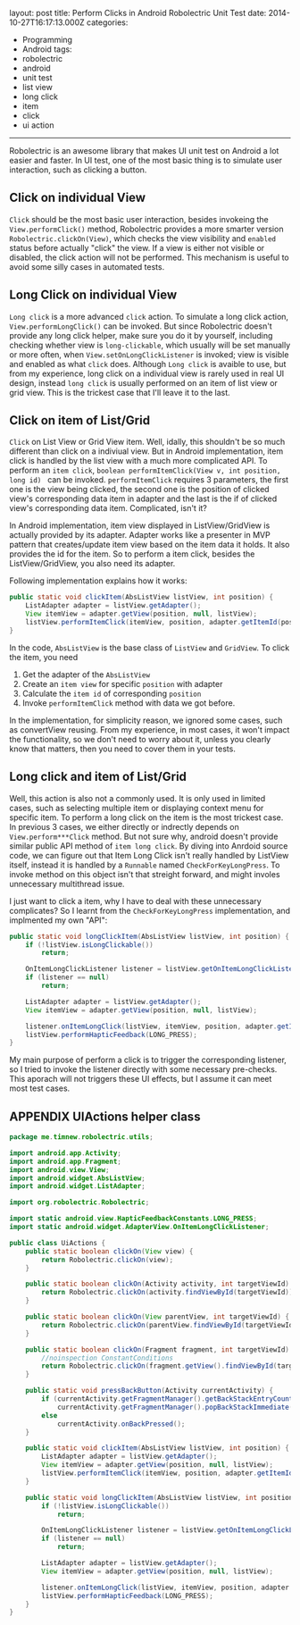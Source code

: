 layout: post
title: Perform Clicks in Android Robolectric Unit Test
date: 2014-10-27T16:17:13.000Z
categories:
  - Programming
  - Android
tags:
  - robolectric
  - android
  - unit test
  - list view
  - long click
  - item
  - click
  - ui action
---

Robolectric is an awesome library that makes UI unit test on Android a lot easier and faster. In UI test, one of the most basic thing is to simulate user interaction, such as clicking a button.

## Click on individual View

`Click` should be the most basic user interaction, besides invokeing the `View.performClick()` method, Robolectric provides a more smarter version `Robolectric.clickOn(View)`, which checks the view visibility and `enabled` status before actually "click" the view. If a view is either not visible or disabled, the click action will not be performed. This mechanism is useful to avoid some silly cases in automated tests.

## Long Click on individual View

`Long click` is a more advanced `click` action. To simulate a long click action, `View.performLongClick()` can be invoked. But since Robolectric doesn't provide any long click helper, make sure you do it by yourself, including checking whether view is `long-clickable`, which usually will be set manually or more often, when `View.setOnLongClickListener` is invoked; view is visible and enabled as what `click` does. Although `Long click` is avaible to use, but from my experience, long click on a individual view is rarely used in real UI design, instead `long click` is usually performed on an item of list view or grid view. This is the trickest case that I'll leave it to the last.

## Click on item of List/Grid

`Click` on List View or Grid View item. Well, idally, this shouldn't be so much different than click on a indiviual view. But in Android implementation, item click is handled by the list view with a much more complicated API. To perform an `item click`, `boolean performItemClick(View v, int position, long id) ` can be invoked. `performItemClick` requires 3 parameters, the first one is the view being clicked, the second one is the position of clicked view's corresponding data item in adapter and the last is the if of clicked view's corresponding data item. Complicated, isn't it?

In Android implementation, item view displayed in ListView/GridView is actually provided by its adapter. Adapter works like a presenter in MVP pattern that creates/update item view based on the item data it holds. It also provides the id for the item. So to perform a item click, besides the ListView/GridView, you also need its adapter.

Following implementation explains how it works:

```java
public static void clickItem(AbsListView listView, int position) {
    ListAdapter adapter = listView.getAdapter();
    View itemView = adapter.getView(position, null, listView);
    listView.performItemClick(itemView, position, adapter.getItemId(position));
}
```
In the code, `AbsListView` is the base class of `ListView` and `GridView`. To click the item, you need
1. Get the adapter of the `AbsListView`
2. Create an `item view` for specific `position` with adapter
3. Calculate the `item id` of corresponding `position`
4. Invoke `performItemClick` method with data we got before.

In the implementation, for simplicity reason, we ignored some cases, such as convertView reusing. From my experience, in most cases, it won't impact the functionality, so we don't need to worry about it, unless you clearly know that matters, then you need to cover them in your tests.

## Long click and item of List/Grid

Well, this action is also not a commonly used. It is only used in limited cases, such as selecting multiple item or displaying context menu for specific item.
To perform a long click on the item is the most trickest case. In previous 3 cases, we either directly or indrectly depends on `View.perform***Click` method. But not sure why, android doesn't provide similar public API method of `item long click`. By diving into Anrdoid source code, we can figure out that Item Long Click isn't really handled by ListView itself, instead it is handled by a `Runnable` named `CheckForKeyLongPress`. To invoke method on this object isn't that streight forward, and might involes unnecessary multithread issue.

I just want to click a item, why I have to deal with these unnecessary complicates? So I learnt from the `CheckForKeyLongPress` implementation, and implmented my own "API":

```java
public static void longClickItem(AbsListView listView, int position) {
    if (!listView.isLongClickable())
        return;

    OnItemLongClickListener listener = listView.getOnItemLongClickListener();
    if (listener == null)
        return;

    ListAdapter adapter = listView.getAdapter();
    View itemView = adapter.getView(position, null, listView);

    listener.onItemLongClick(listView, itemView, position, adapter.getItemId(position));
    listView.performHapticFeedback(LONG_PRESS);
}
```

My main purpose of perform a click is to trigger the corresponding listener, so I tried to invoke the listener directly with some necessary pre-checks. This aporach will not triggers these UI effects, but I assume it can meet most test cases.

## APPENDIX UIActions helper class
```java
package me.timnew.robolectric.utils;

import android.app.Activity;
import android.app.Fragment;
import android.view.View;
import android.widget.AbsListView;
import android.widget.ListAdapter;

import org.robolectric.Robolectric;

import static android.view.HapticFeedbackConstants.LONG_PRESS;
import static android.widget.AdapterView.OnItemLongClickListener;

public class UiActions {
    public static boolean clickOn(View view) {
        return Robolectric.clickOn(view);
    }

    public static boolean clickOn(Activity activity, int targetViewId) {
        return Robolectric.clickOn(activity.findViewById(targetViewId));
    }

    public static boolean clickOn(View parentView, int targetViewId) {
        return Robolectric.clickOn(parentView.findViewById(targetViewId));
    }

    public static boolean clickOn(Fragment fragment, int targetViewId) {
        //noinspection ConstantConditions
        return Robolectric.clickOn(fragment.getView().findViewById(targetViewId));
    }

    public static void pressBackButton(Activity currentActivity) {
        if (currentActivity.getFragmentManager().getBackStackEntryCount() > 0)
            currentActivity.getFragmentManager().popBackStackImmediate();
        else
            currentActivity.onBackPressed();
    }

    public static void clickItem(AbsListView listView, int position) {
        ListAdapter adapter = listView.getAdapter();
        View itemView = adapter.getView(position, null, listView);
        listView.performItemClick(itemView, position, adapter.getItemId(position));
    }

    public static void longClickItem(AbsListView listView, int position) {
        if (!listView.isLongClickable())
            return;

        OnItemLongClickListener listener = listView.getOnItemLongClickListener();
        if (listener == null)
            return;

        ListAdapter adapter = listView.getAdapter();
        View itemView = adapter.getView(position, null, listView);

        listener.onItemLongClick(listView, itemView, position, adapter.getItemId(position));
        listView.performHapticFeedback(LONG_PRESS);
    }
}
```
